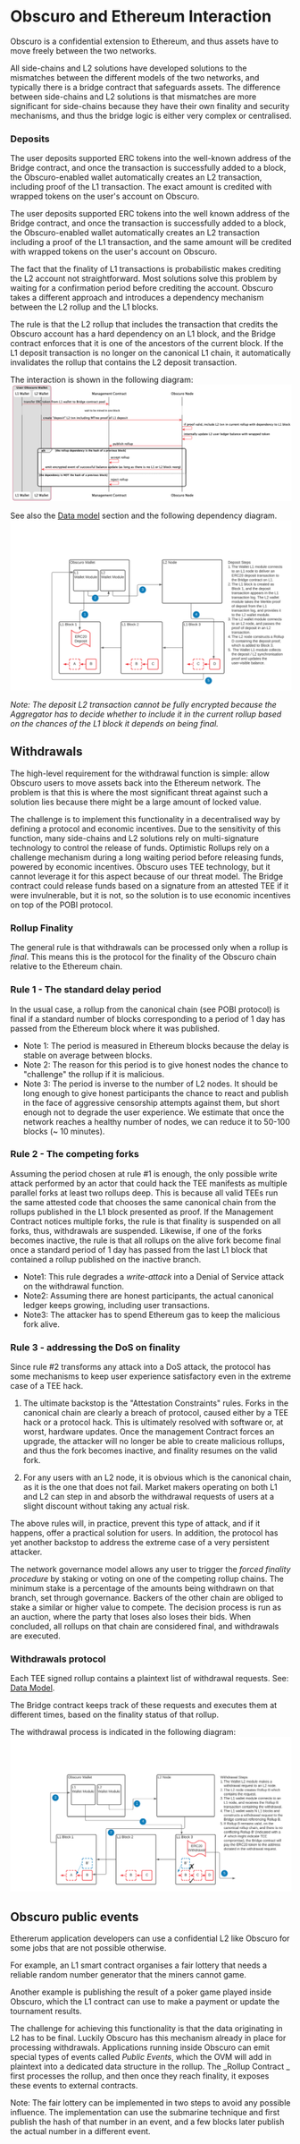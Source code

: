 # Obscuro and Ethereum Interaction
Obscuro is a confidential extension to Ethereum, and thus assets have to move freely between the two networks.

All side-chains and L2 solutions have developed solutions to the mismatches between the different models of the two networks, and typically there is a bridge contract that safeguards assets.
The difference between side-chains and L2 solutions is that mismatches are more significant for side-chains because they have their own finality and security mechanisms, and thus the bridge logic is either very complex or centralised.

### Deposits
The user deposits supported ERC tokens into the well-known address of the Bridge contract, and once the transaction is successfully added to a block, the Obscuro-enabled wallet automatically creates an L2 transaction, including proof of the L1 transaction. The exact amount is credited with wrapped tokens on the user's account on Obscuro. 

The user deposits supported ERC tokens into the well known address of the Bridge contract, and once the transaction is successfully added to a block, the Obscuro-enabled wallet automatically creates an L2 transaction including a proof of the L1 transaction, and the same amount will be credited with wrapped tokens on the user's account on Obscuro. 

The fact that the finality of L1 transactions is probabilistic makes crediting the L2 account not straightforward. Most solutions solve this problem by waiting for a confirmation period before crediting the account. Obscuro takes a different approach and introduces a dependency mechanism between the L2 rollup and the L1 blocks.

The rule is that the L2 rollup that includes the transaction that credits the Obscuro account has a hard dependency on an L1 block, and the Bridge contract enforces that it is one of the ancestors of the current block. If the L1 deposit transaction is no longer on the canonical L1 chain, it automatically invalidates the rollup that contains the L2 deposit transaction.

The interaction is shown in the following diagram:
![user registration](./images/user-registration.png)

See also the [Data model](./appendix.md#data-model) section and the following dependency diagram.
![deposit process](./images/deposit-process.png)

_Note: The deposit L2 transaction cannot be fully encrypted because the Aggregator has to decide whether to include it in the current rollup based on the chances of the L1 block it depends on being final._

## Withdrawals
The high-level requirement for the withdrawal function is simple: allow Obscuro users to move assets back into the Ethereum network. The problem is that this is where the most significant threat against such a solution lies because there might be a large amount of locked value.

The challenge is to implement this functionality in a decentralised way by defining a protocol and economic incentives.
Due to the sensitivity of this function, many side-chains and L2 solutions rely on multi-signature technology to control the release of funds. Optimistic Rollups rely on a challenge mechanism during a long waiting period before releasing funds, powered by economic incentives.
Obscuro uses TEE technology, but it cannot leverage it for this aspect because of our threat model. The Bridge contract could release funds based on a signature from an attested TEE if it were invulnerable, but it is not, so the solution is to use economic incentives on top of the POBI protocol.

### Rollup Finality
The general rule is that withdrawals can be processed only when a rollup is _final_. This means this is the protocol for the finality of the Obscuro chain relative to the Ethereum chain.

### Rule 1 - The standard delay period
In the usual case, a rollup from the canonical chain (see POBI protocol) is final if a standard number of blocks corresponding to a period of 1 day has passed from the Ethereum block where it was published.
- Note 1: The period is measured in Ethereum blocks because the delay is stable on average between blocks.
- Note 2: The reason for this period is to give honest nodes the chance to "challenge" the rollup if it is malicious.
- Note 3: The period is inverse to the number of L2 nodes. It should be long enough to give honest participants the chance to react and publish in the face of aggressive censorship attempts against them, but short enough not to degrade the user experience. We estimate that once the network reaches a healthy number of nodes, we can reduce it to 50-100 blocks (~ 10 minutes).

### Rule 2 - The competing forks
Assuming the period chosen at rule #1 is enough, the only possible write attack performed by an actor that could hack the TEE manifests as multiple parallel forks at least two rollups deep. This is because all valid TEEs run the same attested code that chooses the same canonical chain from the rollups published in the L1 block presented as proof. If the Management Contract notices multiple forks, the rule is that finality is suspended on all forks, thus, withdrawals are suspended. Likewise, if one of the forks becomes inactive, the rule is that all rollups on the alive fork become final once a standard period of 1 day has passed from the last L1 block that contained a rollup published on the inactive branch.

- Note1: This rule degrades a _write-attack_ into a Denial of Service attack on the withdrawal function.
- Note2: Assuming there are honest participants, the actual canonical ledger keeps growing, including user transactions.
- Note3: The attacker has to spend Ethereum gas to keep the malicious fork alive.

### Rule 3 - addressing the DoS on finality
Since rule #2 transforms any attack into a DoS attack, the protocol has some mechanisms to keep user experience satisfactory even in the extreme case of a TEE hack.

1. The ultimate backstop is the "Attestation Constraints" rules. Forks in the canonical chain are clearly a breach of protocol, caused either by a TEE hack or a protocol hack. This is ultimately resolved with software or, at worst, hardware updates. Once the management Contract forces an upgrade, the attacker will no longer be able to create malicious rollups, and thus the fork becomes inactive, and finality resumes on the valid fork.

2. For any users with an L2 node, it is obvious which is the canonical chain, as it is the one that does not fail. Market makers operating on both L1 and L2 can step in and absorb the withdrawal requests of users at a slight discount without taking any actual risk.

The above rules will, in practice, prevent this type of attack, and if it happens, offer a practical solution for users. In addition, the protocol has yet another backstop to address the extreme case of a very persistent attacker.

The network governance model allows any user to trigger the _forced finality procedure_ by staking or voting on one of the competing rollup chains. The minimum stake is a percentage of the amounts being withdrawn on that branch, set through governance. Backers of the other chain are obliged to stake a similar or higher value to compete. The decision process is run as an auction, where the party that loses also loses their bids. When concluded, all rollups on that chain are considered final, and withdrawals are executed.

### Withdrawals protocol
Each TEE signed rollup contains a plaintext list of withdrawal requests. See: [Data Model](./appendix.md#data-model).

The Bridge contract keeps track of these requests and executes them at different times, based on the finality status of that rollup.

The withdrawal process is indicated in the following diagram:
![withdrawal process](./images/withdrawal-process.png)


## Obscuro public events

Ethererum application developers can use a confidential L2 like Obscuro for some jobs that are not possible otherwise.

For example, an L1 smart contract organises a fair lottery that needs a reliable random number generator that the miners cannot game.

Another example is publishing the result of a poker game played inside Obscuro, which the L1 contract can use to make a payment or update the tournament results.

The challenge for achieving this functionality is that the data originating in L2 has to be final.
Luckily Obscuro has this mechanism already in place for processing withdrawals.
Applications running inside Obscuro can emit special types of events called _Public Events_, which the OVM will add in plaintext into a dedicated data structure in the rollup.
The _Rollup Contract _ first processes the rollup, and then once they reach finality, it exposes these events to external contracts.

Note: The fair lottery can be implemented in two steps to avoid any possible influence. The implementation can use the submarine technique and first publish the hash of that number in an event, and a few blocks later publish the actual number in a different event.
